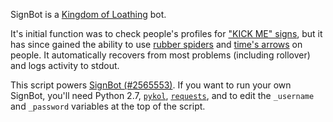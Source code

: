 SignBot is a [Kingdom of Loathing](http://www.kingdomofloathing.com) bot.

It's initial function was to check people's profiles for ["KICK ME" signs](http://kol.coldfront.net/thekolwiki/index.php/%22KICK_ME%22_sign), but it has since gained the ability to use [rubber spiders](http://kol.coldfront.net/thekolwiki/index.php/Rubber_spider) and [time's arrows](http://kol.coldfront.net/thekolwiki/index.php/Time%27s_arrow) on people. It automatically recovers from most problems (including rollover) and logs activity to stdout.

This script powers [SignBot (#2565553)](http://127.0.0.1:60080/showplayer.php?who=2565553). If you want to run your own SignBot, you'll need Python 2.7, [`pykol`](https://github.com/scelis/pykol), [`requests`](http://docs.python-requests.org/), and to edit the `_username` and `_password` variables at the top of the script.
